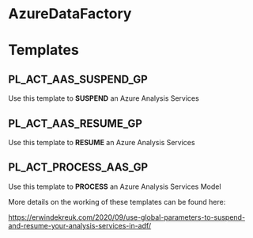 # AzureDataFactory

# Templates

## PL_ACT_AAS_SUSPEND_GP
Use this template to **SUSPEND** an Azure Analysis Services 
## PL_ACT_AAS_RESUME_GP
Use this template to **RESUME** an Azure Analysis Services 
## PL_ACT_PROCESS_AAS_GP
Use this template to **PROCESS** an Azure Analysis Services Model

More details on the working of these templates can be found here:

https://erwindekreuk.com/2020/09/use-global-parameters-to-suspend-and-resume-your-analysis-services-in-adf/